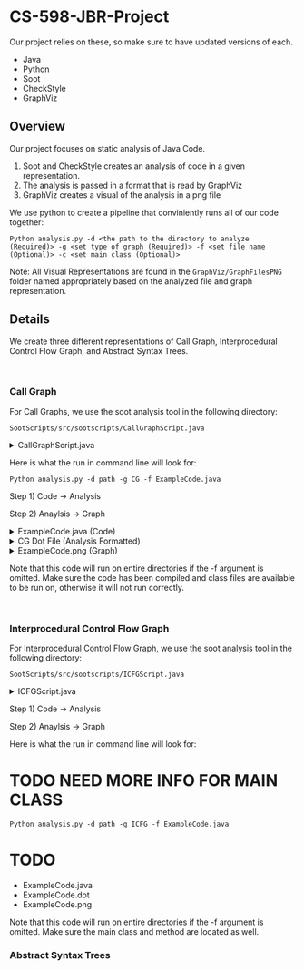 # CS-598-JBR-Project

Our project relies on these, so make sure to have updated versions of each.
- Java
- Python
- Soot
- CheckStyle
- GraphViz 


## Overview
Our project focuses on static analysis of Java Code.

1) Soot and CheckStyle creates an analysis of code in a given representation.
2) The analysis is passed in a format that is read by GraphViz
3) GraphViz creates a visual of the analysis in a png file

We use python to create a pipeline that conviniently runs all of our code together:

```
Python analysis.py -d <the path to the directory to analyze (Required)> -g <set type of graph (Required)> -f <set file name (Optional)> -c <set main class (Optional)>
```
Note: All Visual Representations are found in the 
```GraphViz/GraphFilesPNG``` folder named appropriately based on the analyzed file and graph representation.

## Details
We create three different representations of Call Graph, Interprocedural Control Flow Graph, and Abstract Syntax Trees.

<br>

### Call Graph
For Call Graphs, we use the soot analysis tool in the following directory:
```
SootScripts/src/sootscripts/CallGraphScript.java
```
<details>
  <summary>CallGraphScript.java</summary>
  
```
	
package sootscripts;

import soot.*;
import soot.jimple.toolkits.callgraph.CallGraph;
import soot.jimple.toolkits.callgraph.Edge;
import soot.options.Options;
import java.util.Iterator;
import soot.SootMethod;
import java.io.File;
import java.io.FileWriter;
import java.io.IOException;

public class CallGraphScript
{	
	public static void main(String[] args) {
		// Soot classpath
		String path = System.getProperty("user.dir") + "/" + args[0];

		// Setting the classpath programatically
		Options.v().set_prepend_classpath(true);
		Options.v().set_soot_classpath(path);
		Options.v().set_allow_phantom_refs(true);
		Options.v().set_app(true);
		args = new String[] {"-w", "-process-dir", path};

		System.out.println("Starting analysis");
		Main.main(args);
		System.out.println("Finished analysis");

		CallGraph cg = Scene.v().getCallGraph();
		System.out.println("Got Callgraph");

		File file = new File("GraphViz/DotFiles/CG.txt");
		try {
			file.delete();
			file.createNewFile();
		} catch (IOException e) {
			e.printStackTrace();
		}
		FileWriter writer;
		try {
			writer = new FileWriter("GraphViz/DotFiles/CG.txt");
			writer.write("digraph {\n");
			Iterator<Edge> edgeIterator = cg.iterator();
			while(edgeIterator.hasNext()){
				Edge edge = edgeIterator.next();
				if (edge.src().isJavaLibraryMethod() || edge.src().getDeclaringClass().getName().startsWith("jdk"))
					continue;

				SootMethod src = edge.src();
				SootMethod tgt = edge.tgt();
				writer.write("\t\""+src.getDeclaringClass()+"."+src.getName()+
							"\" -> \"" + tgt.getDeclaringClass()+"."+tgt.getName()+"\"\n");
				}
			writer.write("}");
			writer.close();
		} catch (IOException e) {
			e.printStackTrace();
		}
	}
}
```
</details>

Here is what the run in command line will look for:
```
Python analysis.py -d path -g CG -f ExampleCode.java
```

Step 1) Code -> Analysis

Step 2) Anaylsis -> Graph


	
<details>
  <summary>ExampleCode.java (Code)</summary>

```
package testers;


public class ExampleCode
{
    public static void main(String[] args) {

        new Print().bar();
        int x = 20;
        int y;
        if (x > 10)
            y = 10;
        else
            y = 5;
        math(x,y);

    }

    public static void math(int x, int y) {
        int sum = x+y;
        int mul = x*y;
        int sub = x-y;
        new Print().foo();
    }

}

class Print
{
    public void foo() {
        bar();
    }

    public void bar() {
    }

}
```

</details>
	
	
<details>
  <summary>CG Dot File (Analysis Formatted)</summary>

```
digraph {
    "testers.ExampleCode.main" -> "testers.ExampleCode.math"
    "testers.ExampleCode.main" -> "testers.Print.bar"
    "testers.ExampleCode.main" -> "testers.Print.<init>"
    "testers.ExampleCode.math" -> "testers.Print.<init>"
    "testers.ExampleCode.math" -> "testers.Print.foo"
    "testers.Print.foo" -> testers.Print.bar
}
```
</details>
	

<details>
  <summary>ExampleCode.png (Graph)</summary>


![This is an image](https://media.discordapp.net/attachments/942159728287572099/945031339252523088/testers-CG.png)


</details>
	
	
Note that this code will run on entire directories if the -f argument is omitted. Make sure the code has been compiled and class files are available to be run on, otherwise it will not run correctly. 

<br>

### Interprocedural Control Flow Graph

For Interprocedural Control Flow Graph, we use the soot analysis tool in the following directory:
```
SootScripts/src/sootscripts/ICFGScript.java
```
	
<details>
  <summary>ICFGScript.java</summary>
	
```
package sootscripts;

import heros.IFDSTabulationProblem;
import heros.InterproceduralCFG;
import heros.solver.IFDSSolver;
import soot.*;
import soot.jimple.DefinitionStmt;
import soot.jimple.toolkits.ide.JimpleIFDSSolver;
import soot.jimple.toolkits.ide.exampleproblems.IFDSLocalInfoFlow;
import soot.jimple.toolkits.ide.exampleproblems.IFDSPossibleTypes;
import soot.jimple.toolkits.ide.exampleproblems.IFDSReachingDefinitions;
import soot.jimple.toolkits.ide.icfg.JimpleBasedInterproceduralCFG;
import soot.jimple.toolkits.ide.icfg.OnTheFlyJimpleBasedICFG;
import soot.toolkits.scalar.Pair;
import soot.options.Options;
import java.io.File;
import java.io.FileWriter;
import java.io.IOException;
import java.util.*;

public class ICFGScript {
    public static void main(String args[]) {
        // Soot classpath
        String path = System.getProperty("user.dir") + "/" + args[0];
        String cls = args[1];

        // Setting the classpath programatically
        Options.v().set_prepend_classpath(true);
        Options.v().set_soot_classpath(path);

        // Enable whole-program mode
        Options.v().set_whole_program(true);
        Options.v().set_app(true);
        Options.v().set_allow_phantom_refs(true);

        // Call-graph options
        Options.v().setPhaseOption("cg", "safe-newinstance:true");
        Options.v().setPhaseOption("cg.cha","enabled:false");
        Options.v().setPhaseOption("cg.spark","enabled:true");
        Options.v().setPhaseOption("cg.spark","verbose:true");
        Options.v().setPhaseOption("cg.spark","on-fly-cg:true");

        // Set the main class of the application to be analysed
        Options.v().set_main_class(cls);

        // Load the main class
        SootClass c = Scene.v().loadClass(cls, SootClass.BODIES);
        c.setApplicationClass();

        // Load the "main" method of the main class and set it as a Soot entry point
        SootMethod entryPoint = c.getMethodByName("main");
        List<SootMethod> entryPoints = new ArrayList<SootMethod>();
        entryPoints.add(entryPoint);
        Scene.v().setEntryPoints(entryPoints);

        // Set the args
        args = new String[]{"-w", cls};

        PackManager.v().getPack("wjtp").add(new Transform("wjtp.herosifds", new SceneTransformer() {
            @Override
            protected void internalTransform(String s, Map<String, String> map) {
                JimpleBasedInterproceduralCFG icfg = new JimpleBasedInterproceduralCFG();
                IFDSTabulationProblem<Unit, Pair<Value,
                        Set<DefinitionStmt>>, SootMethod,
                        InterproceduralCFG<Unit, SootMethod>> problem = new IFDSReachingDefinitions(icfg);

                IFDSSolver<Unit, Pair<Value, Set<DefinitionStmt>>,
                        SootMethod, InterproceduralCFG<Unit, SootMethod>> solver =
                        new IFDSSolver<Unit, Pair<Value, Set<DefinitionStmt>>, SootMethod,
                                InterproceduralCFG<Unit, SootMethod>>(problem);

                System.out.println("Starting Solver");
                solver.solve();
                System.out.println("Done");
                SootMethod src = Scene.v().getMainClass().getMethodByName("main");
                List<Unit> nodes = (List) icfg.getStartPointsOf(src);
                File file = new File("GraphViz/DotFiles/ICFG.txt");
                try {
                    file.delete();
                    file.createNewFile();
                } catch (IOException e) {
                    e.printStackTrace();
                }
                FileWriter writer = null;
                try {
                    writer = new FileWriter("GraphViz/DotFiles/ICFG.txt");
                    writer.write("digraph {\n");
                    while(!nodes.isEmpty()){
                        Unit parent = nodes.remove(0);
                        List<Unit> targets = icfg.getSuccsOf(parent);
                        while (!targets.isEmpty()) {
                            Unit child = targets.remove(0);
                            if (child.toString().equals("nop") || child.toString().equals("goto [?= nop]")) {
                                targets.addAll(icfg.getSuccsOf(child));
                            }
                            else {
                                nodes.add(child);
                                String parentString = parent.toString();
                                String childString = child.toString();
                                parentString = parentString.contains(" goto nop") ? parentString.substring(0, parentString.length() - 9) : parentString;
                                childString = childString.contains(" goto nop") ? childString.substring(0, childString.length() - 9) : childString;
                                writer.write("\t\"" + parentString + "\" -> \"" + childString + "\"\n");
                            }
                        }
                    }
                    writer.write("}");
                    writer.close();
                } catch (IOException e) {
                    e.printStackTrace();
                }
            }
        }));

        soot.Main.main(args);
    }
}
```
	
</details>
	
Step 1) Code -> Analysis

Step 2) Anaylsis -> Graph

Here is what the run in command line will look for:
# TODO NEED MORE INFO FOR MAIN CLASS 
```
Python analysis.py -d path -g ICFG -f ExampleCode.java
```
	
# TODO
- ExampleCode.java
- ExampleCode.dot
- ExampleCode.png

Note that this code will run on entire directories if the -f argument is omitted. Make sure the main class and method are located as well.
	
	
### Abstract Syntax Trees


